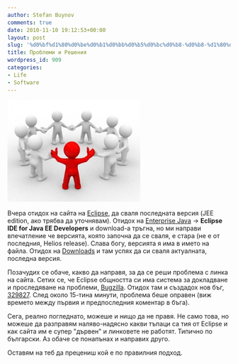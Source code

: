 ```yaml
---
author: Stefan Buynov
comments: true
date: 2010-11-10 19:12:53+00:00
layout: post
slug: '%d0%bf%d1%80%d0%be%d0%b1%d0%bb%d0%b5%d0%bc%d0%b8-%d0%b8-%d1%80%d0%b5%d1%88%d0%b5%d0%bd%d0%b8%d1%8f'
title: Проблеми и Решения
wordpress_id: 909
categories:
- Life
- Software
---
```


[![Community](/images/2010/11/community-300x229.jpg)](/images/2010/11/community.jpg)

Вчера отидох на сайта на [Eclipse](http://eclipse.org/), да сваля последната версия (JEE edition, ако трябва да уточнявам). Отидох на [Enterprise Java](http://eclipse.org/home/categories/index.php?category=enterprise) -> **Eclipse IDE for Java EE Developers** и download-а тръгна, но ми направи впечатление че версията, която започна да се сваля, е стара (не е от последния, Helios release). Слава богу, версията я има в името на файла. Отидох на [Downloads](http://www.eclipse.org/downloads/) и там успях да си сваля актуалната, последна версия.

Позачудих се обаче, какво да направя, за да се реши проблема с линка на сайта. Сетих се, че Eclipse общността си има система за докладване и проследяване на проблеми, [Bugzilla](https://bugs.eclipse.org/bugs/). Отидох там и създадох нов бъг, [329827](https://bugs.eclipse.org/bugs/show_bug.cgi?id=329827). След около 15-тина минути, проблема беше оправен (виж времето между първия и предпоследния коментар в бъга).

Сега, реално погледнато, можеше и нищо да не правя. Не само това, но можеше да разправям наляво-надясно какви тъпаци са тия от Eclipse и как сайта им е супер "дървен" и линковете не работят. Типично по български. Аз обаче се понапънах и направих друго.

Оставям на теб да прецениш кой е по правилния подход.

